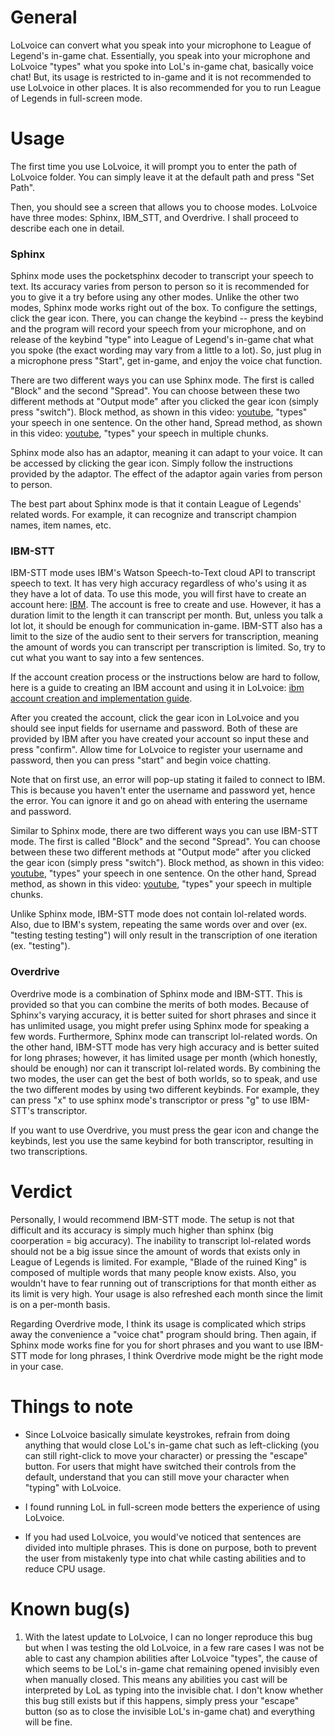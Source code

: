 # General
LoLvoice can convert what you speak into your microphone to League of Legend's in-game chat. Essentially, you speak into your microphone and LoLvoice "types" what you spoke into LoL's in-game chat, basically voice chat! But, its usage is restricted to in-game and it is not recommended to use LoLvoice in other places. It is also recommended for you to run League of Legends in full-screen mode.


# Usage
The first time you use LoLvoice, it will prompt you to enter the path of LoLvoice folder. You can simply leave it at the default path and press "Set Path".

Then, you should see a screen that allows you to choose modes. LoLvoice have three modes: Sphinx, IBM_STT, and Overdrive. I shall proceed to describe each one in detail.

### Sphinx
Sphinx mode uses the pocketsphinx decoder to transcript your speech to text. Its accuracy varies from person to person so it is recommended for you to give it a try before using any other modes. Unlike the other two modes, Sphinx mode works right out of the box. To configure the settings, click the gear icon. There, you can change the keybind -- press the keybind and the program will record your speech from your microphone, and on release of the keybind "type" into League of Legend's in-game chat what you spoke (the exact wording may vary from a little to a lot). So, just plug in a microphone press "Start", get in-game, and enjoy the voice chat function.

There are two different ways you can use Sphinx mode. The first is called "Block" and the second "Spread". You can choose between these two different methods at "Output mode" after you clicked the gear icon (simply press "switch"). Block method, as shown in this video: [youtube](https://www.youtube.com/watch?v=gwk06iH6TSk), "types" your speech in one sentence. On the other hand, Spread method, as shown in this video: [youtube](https://www.youtube.com/watch?v=iH-U0WcawBk), "types" your speech in multiple chunks.

Sphinx mode also has an adaptor, meaning it can adapt to your voice. It can be accessed by clicking the gear icon. Simply follow the instructions provided by the adaptor. The effect of the adaptor again varies from person to person.

The best part about Sphinx mode is that it contain League of Legends' related words. For example, it can recognize and transcript champion names, item names, etc.

### IBM-STT
IBM-STT mode uses IBM's Watson Speech-to-Text cloud API to transcript speech to text. It has very high accuracy regardless of who's using it as they have a lot of data. To use this mode, you will first have to create an account here: [IBM](https://console.bluemix.net/registration/?target=%2Fcatalog%2Fservices%2Fspeech-to-text%3FhideTours%3Dtrue%26-_-Watson%2BCore_Watson%2BCore%2B-%2BPlatform-_-WW_WW-_-wdc-ref%26-_-Watson%2BCore_Watson%2BCore%2B-%2BPlatform-_-WW_WW-_-wdc-ref%26cm_mmca1%3D000000OF%26cm_mmca2%3D10000409&cm_mc_uid=99138951242315297549410&cm_mc_sid_50200000=42778731533448248875&cm_mc_sid_52640000=30373961533448248877). The account is free to create and use. However, it has a duration limit to the length it can transcript per month. But, unless you talk a lot lot, it should be enough for communication in-game. IBM-STT also has a limit to the size of the audio sent to their servers for transcription, meaning the amount of words you can transcript per transcription is limited. So, try to cut what you want to say into a few sentences.

If the account creation process or the instructions below are hard to follow, here is a guide to creating an IBM account and using it in LoLvoice: [ibm account creation and implementation guide](https://github.com/impeccableaslan/LoLvoice/blob/master/createIBMaccountguide/README.md).

After you created the account, click the gear icon in LoLvoice and you should see input fields for username and password. Both of these are provided by IBM after you have created your account so input these and press "confirm". Allow time for LoLvoice to register your username and password, then you can press "start" and begin voice chatting.

Note that on first use, an error will pop-up stating it failed to connect to IBM. This is because you haven't enter the username and password yet, hence the error. You can ignore it and go on ahead with entering the username and password.

Similar to Sphinx mode, there are two different ways you can use IBM-STT mode. The first is called "Block" and the second "Spread". You can choose between these two different methods at "Output mode" after you clicked the gear icon (simply press "switch"). Block method, as shown in this video: [youtube](https://www.youtube.com/watch?v=gwk06iH6TSk), "types" your speech in one sentence. On the other hand, Spread method, as shown in this video: [youtube](https://www.youtube.com/watch?v=iH-U0WcawBk), "types" your speech in multiple chunks.

Unlike Sphinx mode, IBM-STT mode does not contain lol-related words. Also, due to IBM's system, repeating the same words over and over (ex. "testing testing testing") will only result in the transcription of one iteration (ex. "testing").

### Overdrive
Overdrive mode is a combination of Sphinx mode and IBM-STT. This is provided so that you can combine the merits of both modes. Because of Sphinx's varying accuracy, it is better suited for short phrases and since it has unlimited usage, you might prefer using Sphinx mode for speaking a few words. Furthermore, Sphinx mode can transcript lol-related words. On the other hand, IBM-STT mode has very high accuracy and is better suited for long phrases; however, it has limited usage per month (which honestly, should be enough) nor can it transcript lol-related words. By combining the two modes, the user can get the best of both worlds, so to speak, and use the two different modes by using two different keybinds. For example, they can press "x" to use sphinx mode's transcriptor or press "g" to use IBM-STT's transcriptor.

If you want to use Overdrive, you must press the gear icon and change the keybinds, lest you use the same keybind for both transcriptor, resulting in two transcriptions.

# Verdict
Personally, I would recommend IBM-STT mode. The setup is not that difficult and its accuracy is simply much higher than sphinx (big coorperation = big accuracy). The inability to transcript lol-related words should not be a big issue since the amount of words that exists only in League of Legends is limited. For example, "Blade of the ruined King" is composed of multiple words that many people know exists. Also, you wouldn't have to fear running out of transcriptions for that month either as its limit is very high. Your usage is also refreshed each month since the limit is on a per-month basis.

Regarding Overdrive mode, I think its usage is complicated which strips away the convenience a "voice chat" program should bring. Then again, if Sphinx mode works fine for you for short phrases and you want to use IBM-STT mode for long phrases, I think Overdrive mode might be the right mode in your case.

# Things to note
- Since LoLvoice basically simulate keystrokes, refrain from doing anything that would close LoL's in-game chat such as left-clicking (you can still right-click to move your character) or pressing the "escape" button. For users that might have switched their controls from the default, understand that you can still move your character when "typing" with LoLvoice.

- I found running LoL in full-screen mode betters the experience of using LoLvoice.

- If you had used LoLvoice, you would've noticed that sentences are divided into multiple phrases. This is done on purpose, both to prevent the user from mistakenly type into chat while casting abilities and to reduce CPU usage.

# Known bug(s)
1. With the latest update to LoLvoice, I can no longer reproduce this bug but when I was testing the old LoLvoice, in a few rare cases I was not be able to cast any champion abilities after LoLvoice "types", the cause of which seems to be LoL's in-game chat remaining opened invisibly even when manually closed. This means any abilities you cast will be interpreted by LoL as typing into the invisible chat. I don't know whether this bug still exists but if this happens, simply press your "escape" button (so as to close the invisible LoL's in-game chat) and everything will be fine.
